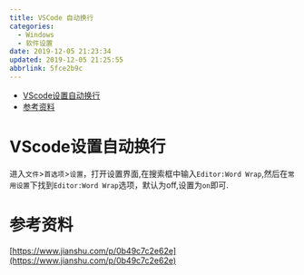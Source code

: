 ```yaml
---
title: VSCode 自动换行
categories: 
  - Windows
  - 软件设置
date: 2019-12-05 21:23:34
updated: 2019-12-05 21:25:55
abbrlink: 5fce2b9c
---
```

<div id='my_toc'>

- [VScode设置自动换行](/blog/5fce2b9c/#VScode设置自动换行)
- [参考资料](/blog/5fce2b9c/#参考资料)

</div>
<!--more-->
<script>if (navigator.platform.search('arm')==-1){document.getElementById('my_toc').style.display = 'none';}</script>

<!--end-->
# VScode设置自动换行
进入`文件`>`首选项`>`设置`，打开设置界面,在搜索框中输入`Editor:Word Wrap`,然后在`常用设置`下找到`Editor:Word Wrap`选项，默认为off,设置为`on`即可.
# 参考资料
[https://www.jianshu.com/p/0b49c7c2e62e](https://www.jianshu.com/p/0b49c7c2e62e)
